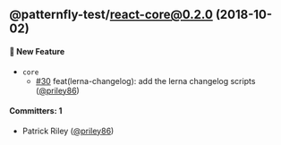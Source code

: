 
## @patternfly-test/react-core@0.2.0 (2018-10-02)

#### :rocket: New Feature
* `core`
  * [#30](https://github.com/priley86/patternfly-react-monorepo/pull/30) feat(lerna-changelog): add the lerna changelog scripts ([@priley86](https://github.com/priley86))

#### Committers: 1
- Patrick Riley ([@priley86](https://github.com/priley86))
